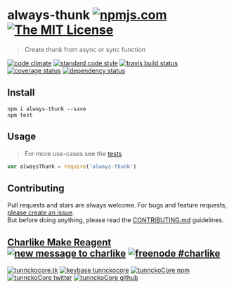 # always-thunk [![npmjs.com][npmjs-img]][npmjs-url] [![The MIT License][license-img]][license-url] 

> Create thunk from async or sync function

[![code climate][codeclimate-img]][codeclimate-url] [![standard code style][standard-img]][standard-url] [![travis build status][travis-img]][travis-url] [![coverage status][coveralls-img]][coveralls-url] [![dependency status][david-img]][david-url]


## Install
```
npm i always-thunk --save
npm test
```


## Usage
> For more use-cases see the [tests](./test.js)

```js
var alwaysThunk = require('always-thunk')
```


## Contributing

Pull requests and stars are always welcome. For bugs and feature requests, [please create an issue](https://github.com/tunnckoCore/always-thunk/issues/new).  
But before doing anything, please read the [CONTRIBUTING.md](./CONTRIBUTING.md) guidelines.


## [Charlike Make Reagent](http://j.mp/1stW47C) [![new message to charlike][new-message-img]][new-message-url] [![freenode #charlike][freenode-img]][freenode-url]

[![tunnckocore.tk][author-www-img]][author-www-url] [![keybase tunnckocore][keybase-img]][keybase-url] [![tunnckoCore npm][author-npm-img]][author-npm-url] [![tunnckoCore twitter][author-twitter-img]][author-twitter-url] [![tunnckoCore github][author-github-img]][author-github-url]


[npmjs-url]: https://www.npmjs.com/package/always-thunk
[npmjs-img]: https://img.shields.io/npm/v/always-thunk.svg?label=always-thunk

[license-url]: https://github.com/tunnckoCore/always-thunk/blob/master/LICENSE.md
[license-img]: https://img.shields.io/badge/license-MIT-blue.svg


[codeclimate-url]: https://codeclimate.com/github/tunnckoCore/always-thunk
[codeclimate-img]: https://img.shields.io/codeclimate/github/tunnckoCore/always-thunk.svg

[travis-url]: https://travis-ci.org/tunnckoCore/always-thunk
[travis-img]: https://img.shields.io/travis/tunnckoCore/always-thunk.svg

[coveralls-url]: https://coveralls.io/r/tunnckoCore/always-thunk
[coveralls-img]: https://img.shields.io/coveralls/tunnckoCore/always-thunk.svg

[david-url]: https://david-dm.org/tunnckoCore/always-thunk
[david-img]: https://img.shields.io/david/tunnckoCore/always-thunk.svg

[standard-url]: https://github.com/feross/standard
[standard-img]: https://img.shields.io/badge/code%20style-standard-brightgreen.svg


[author-www-url]: http://www.tunnckocore.tk
[author-www-img]: https://img.shields.io/badge/www-tunnckocore.tk-fe7d37.svg

[keybase-url]: https://keybase.io/tunnckocore
[keybase-img]: https://img.shields.io/badge/keybase-tunnckocore-8a7967.svg

[author-npm-url]: https://www.npmjs.com/~tunnckocore
[author-npm-img]: https://img.shields.io/badge/npm-~tunnckocore-cb3837.svg

[author-twitter-url]: https://twitter.com/tunnckoCore
[author-twitter-img]: https://img.shields.io/badge/twitter-@tunnckoCore-55acee.svg

[author-github-url]: https://github.com/tunnckoCore
[author-github-img]: https://img.shields.io/badge/github-@tunnckoCore-4183c4.svg

[freenode-url]: http://webchat.freenode.net/?channels=charlike
[freenode-img]: https://img.shields.io/badge/freenode-%23charlike-5654a4.svg

[new-message-url]: https://github.com/tunnckoCore/messages
[new-message-img]: https://img.shields.io/badge/send%20me-message-green.svg
